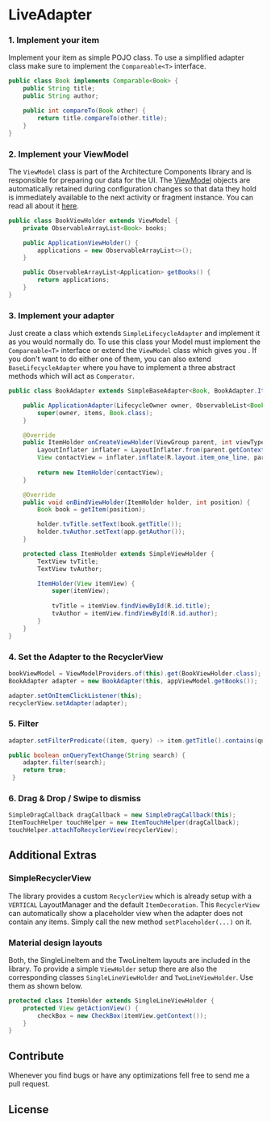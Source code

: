 # LiveAdapter


### 1. Implement your item
Implement your item as simple POJO class. To use a simplified adapter class make sure to implement the `Compareable<T>` interface.

```java
public class Book implements Comparable<Book> {
    public String title;
    public String author;

    public int compareTo(Book other) {
        return title.compareTo(other.title);
    }
}
```

### 2. Implement your ViewModel
The `ViewModel` class is part of the Architecture Components library and is responsible for preparing our data for the UI. The [ViewModel](https://developer.android.com/reference/android/arch/lifecycle/ViewModel.html) objects are automatically retained during configuration changes so that data they hold is immediately available to the next activity or fragment instance. You can read all about it [here](https://developer.android.com/topic/libraries/architecture/viewmodel.html).

```java
public class BookViewHolder extends ViewModel {
    private ObservableArrayList<Book> books;

    public ApplicationViewHolder() {
        applications = new ObservableArrayList<>();
    }

    public ObservableArrayList<Application> getBooks() {
        return applications;
    }
}
```
  
### 3. Implement your adapter
Just create a class which extends `SimpleLifecycleAdapter` and implement it as you would normally do. To use this class your Model must implement the `Compareable<T>` interface or extend the `ViewModel` class which gives you . If you don't want to do either one of them, you can also extend `BaseLifecycleAdapter` where you have to implement a three abstract methods which will act as `Comperator`.

```java
public class BookAdapter extends SimpleBaseAdapter<Book, BookAdapter.ItemHolder> {

    public ApplicationAdapter(LifecycleOwner owner, ObservableList<Book> items) {
        super(owner, items, Book.class);
    }

    @Override
    public ItemHolder onCreateViewHolder(ViewGroup parent, int viewType) {
        LayoutInflater inflater = LayoutInflater.from(parent.getContext());
        View contactView = inflater.inflate(R.layout.item_one_line, parent, false);
        
        return new ItemHolder(contactView);
    }

    @Override
    public void onBindViewHolder(ItemHolder holder, int position) {
        Book book = getItem(position);

        holder.tvTitle.setText(book.getTitle());
        holder.tvAuthor.setText(app.getAuthor());
    }

    protected class ItemHolder extends SimpleViewHolder {
        TextView tvTitle;
        TextView tvAuthor;

        ItemHolder(View itemView) {
            super(itemView);
            
            tvTitle = itemView.findViewById(R.id.title);
            tvAuthor = itemView.findViewById(R.id.author);
        }
    }
}
```

### 4. Set the Adapter to the RecyclerView
```java
bookViewModel = ViewModelProviders.of(this).get(BookViewHolder.class);
BookAdapter adapter = new BookAdapter(this, appViewModel.getBooks());

adapter.setOnItemClickListener(this);
recyclerView.setAdapter(adapter);
```

### 5. Filter
```java
adapter.setFilterPredicate((item, query) -> item.getTitle().contains(query));

public boolean onQueryTextChange(String search) {
    adapter.filter(search);
    return true;
 }
```

### 6. Drag & Drop / Swipe to dismiss
```java
SimpleDragCallback dragCallback = new SimpleDragCallback(this);
ItemTouchHelper touchHelper = new ItemTouchHelper(dragCallback);
touchHelper.attachToRecyclerView(recyclerView);
```

## Additional Extras

### SimpleRecyclerView
The library provides a custom `RecyclerView` which is already setup with a `VERTICAL` LayoutManager and the default `ItemDecoration`. This `RecyclerView` can automatically show a placeholder view when the adapter does not contain any items. Simply call the new method `setPlaceholder(...)` on it.

### Material design layouts
Both, the SingleLineItem and the TwoLineItem layouts are included in the library. To provide a simple `ViewHolder` setup there are also the corresponding classes `SingleLineViewHolder` and `TwoLineViewHolder`. Use them as shown below.

```java
protected class ItemHolder extends SingleLineViewHolder {
    protected View getActionView() {
        checkBox = new CheckBox(itemView.getContext());
    }
}
```

## Contribute
Whenever you find bugs or have any optimizations fell free to send me a pull request.

## License
